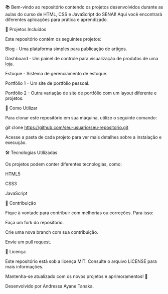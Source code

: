 📚 Bem-vindo ao repositório contendo os projetos desenvolvidos durante as aulas do curso de HTML, CSS e JavaScript do SENAI! Aqui você encontrará diferentes aplicações para prática e aprendizado.


📂 Projetos Incluídos

Este repositório contém os seguintes projetos:

Blog - Uma plataforma simples para publicação de artigos.

Dashboard - Um painel de controle para visualização de produtos de uma loja.

Estoque - Sistema de gerenciamento de estoque.

Portfólio 1 - Um site de portfólio pessoal.

Portfólio 2 - Outra variação de site de portfólio com um layout diferente e projetos.


🚀 Como Utilizar

Para clonar este repositório em sua máquina, utilize o seguinte comando:

git clone https://github.com/seu-usuario/seu-repositorio.git

Acesse a pasta de cada projeto para ver mais detalhes sobre a instalação e execução.


🛠 Tecnologias Utilizadas

Os projetos podem conter diferentes tecnologias, como:

HTML5

CSS3 

JavaScript


📌 Contribuição

Fique à vontade para contribuir com melhorias ou correções. Para isso:

Faça um fork do repositório.

Crie uma nova branch com sua contribuição.

Envie um pull request.


📄 Licença

Este repositório está sob a licença MIT. Consulte o arquivo LICENSE para mais informações.

Mantenha-se atualizado com os novos projetos e aprimoramentos! 🚀

Desenvolvido por Andressa Ayane Tanaka.
